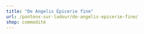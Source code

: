 ```yaml
---
title: "De Angelis Épicerie fine"
url: /pontonx-sur-ladour/de-angelis-epicerie-fine/
shop: commodité
---
```

